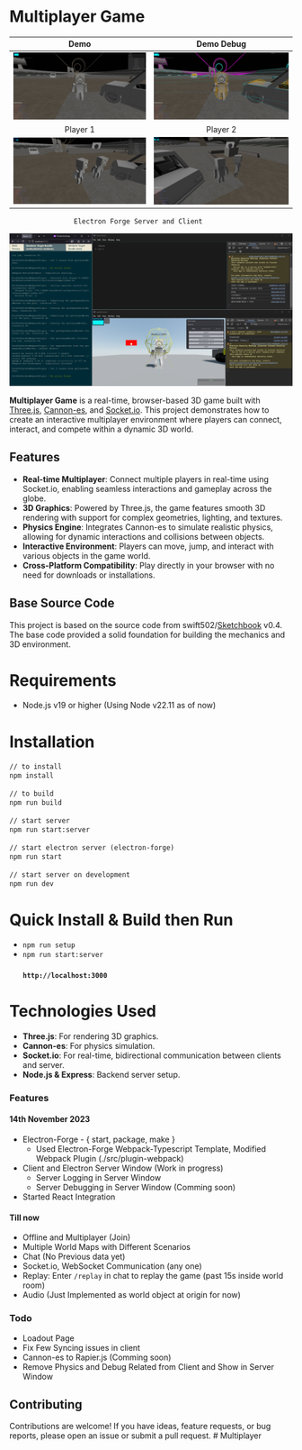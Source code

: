 # Multiplayer Game

|                    Demo                     |                   Demo Debug                    |
| :-----------------------------------------: | :---------------------------------------------: |
|     ![images/demo.png](images/demo.png)     | ![images/demo_debug.png](images/demo_debug.png) |
|                  Player 1                   |                    Player 2                     |
| ![images/Player_1.png](images/Player_1.png) |   ![images/Player_2.png](images/Player_2.png)   |

    				Electron Forge Server and Client

![images/Screenshot_2024-11-14_234340.png](images/Screenshot_2024-11-14_234340.png)

**Multiplayer Game** is a real-time, browser-based 3D game built with [Three.js](https://threejs.org/), [Cannon-es](https://github.com/pmndrs/cannon-es), and [Socket.io](https://socket.io/). This project demonstrates how to create an interactive multiplayer environment where players can connect, interact, and compete within a dynamic 3D world.

## Features

-   **Real-time Multiplayer**: Connect multiple players in real-time using Socket.io, enabling seamless interactions and gameplay across the globe.
-   **3D Graphics**: Powered by Three.js, the game features smooth 3D rendering with support for complex geometries, lighting, and textures.
-   **Physics Engine**: Integrates Cannon-es to simulate realistic physics, allowing for dynamic interactions and collisions between objects.
-   **Interactive Environment**: Players can move, jump, and interact with various objects in the game world.
-   **Cross-Platform Compatibility**: Play directly in your browser with no need for downloads or installations.

## Base Source Code

This project is based on the source code from swift502/[Sketchbook](https://github.com/swift502/Sketchbook) v0.4. The base code provided a solid foundation for building the mechanics and 3D environment.

# Requirements

-   Node.js v19 or higher (Using Node v22.11 as of now)

# Installation

```
// to install
npm install

// to build
npm run build

// start server
npm run start:server

// start electron server (electron-forge)
npm run start

// start server on development
npm run dev
```

# Quick Install & Build then Run

-   `npm run setup`
-   `npm run start:server`
    #### `http://localhost:3000`

# Technologies Used

-   **Three.js**: For rendering 3D graphics.
-   **Cannon-es**: For physics simulation.
-   **Socket.io**: For real-time, bidirectional communication between clients and server.
-   **Node.js & Express**: Backend server setup.

### Features

#### 14th November 2023

-   Electron-Forge - { start, package, make }
    -   Used Electron-Forge Webpack-Typescript Template, Modified Webpack Plugin (./src/plugin-webpack)
-   Client and Electron Server Window (Work in progress)
    -   Server Logging in Server Window
    -   Server Debugging in Server Window (Comming soon)
-   Started React Integration

#### Till now

-   Offline and Multiplayer (Join)
-   Multiple World Maps with Different Scenarios
-   Chat (No Previous data yet)
-   Socket.io, WebSocket Communication (any one)
-   Replay: Enter `/replay` in chat to replay the game (past 15s inside world room)
-   Audio (Just Implemented as world object at origin for now)

### Todo

-   Loadout Page
-   Fix Few Syncing issues in client
-   Cannon-es to Rapier.js (Comming soon)
-   Remove Physics and Debug Related from Client and Show in Server Window

## Contributing

Contributions are welcome! If you have ideas, feature requests, or bug reports, please open an issue or submit a pull request.
#   M u l t i p l a y e r 
 
 